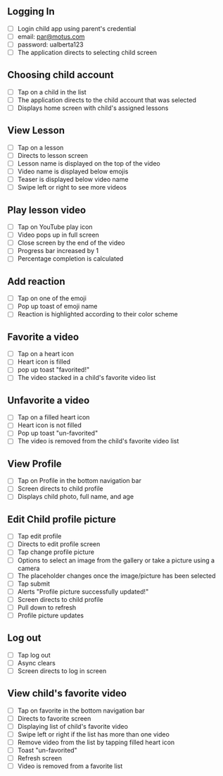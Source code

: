 ## Logging In
- [ ] Login child app using parent's credential
- [ ] email: par@motus.com
- [ ] password: ualberta123
- [ ] The application directs to selecting child screen

## Choosing child account
- [ ] Tap on a child in the list
- [ ] The application directs to the child account that was selected
- [ ] Displays home screen with child's assigned lessons

## View Lesson
- [ ] Tap on a lesson
- [ ] Directs to lesson screen
- [ ] Lesson name is displayed on the top of the video
- [ ] Video name is displayed below emojis
- [ ] Teaser is displayed below video name
- [ ] Swipe left or right to see more videos

## Play lesson video
- [ ] Tap on YouTube play icon
- [ ] Video pops up in full screen
- [ ] Close screen by the end of the video
- [ ] Progress bar increased by 1
- [ ] Percentage completion is calculated

## Add reaction
- [ ] Tap on one of the emoji
- [ ] Pop up toast of emoji name
- [ ] Reaction is highlighted according to their color scheme

## Favorite a video
- [ ] Tap on a heart icon
- [ ] Heart icon is filled
- [ ] pop up toast "favorited!"
- [ ] The video stacked in a child's favorite video list 

## Unfavorite a video
- [ ] Tap on a filled heart icon
- [ ] Heart icon is not filled
- [ ] Pop up toast "un-favorited"
- [ ] The video is removed from the child's favorite video list

## View Profile
- [ ] Tap on Profile in the bottom navigation bar
- [ ] Screen directs to child profile
- [ ] Displays child photo, full name, and age 

## Edit Child profile picture
- [ ] Tap edit profile
- [ ] Directs to edit profile screen
- [ ] Tap change profile picture
- [ ] Options to select an image from the gallery or take a picture using a camera
- [ ] The placeholder changes once the image/picture has been selected
- [ ] Tap submit
- [ ] Alerts "Profile picture successfully updated!"
- [ ] Screen directs to child profile 
- [ ] Pull down to refresh
- [ ] Profile picture updates

## Log out
- [ ] Tap log out
- [ ] Async clears
- [ ] Screen directs to log in screen

## View child's favorite video
- [ ] Tap on favorite in the bottom navigation bar
- [ ] Directs to favorite screen
- [ ] Displaying list of child's favorite video
- [ ] Swipe left or right if the list has more than one video
- [ ] Remove video from the list by tapping filled heart icon
- [ ] Toast "un-favorited"
- [ ] Refresh screen
- [ ] Video is removed from a favorite list
